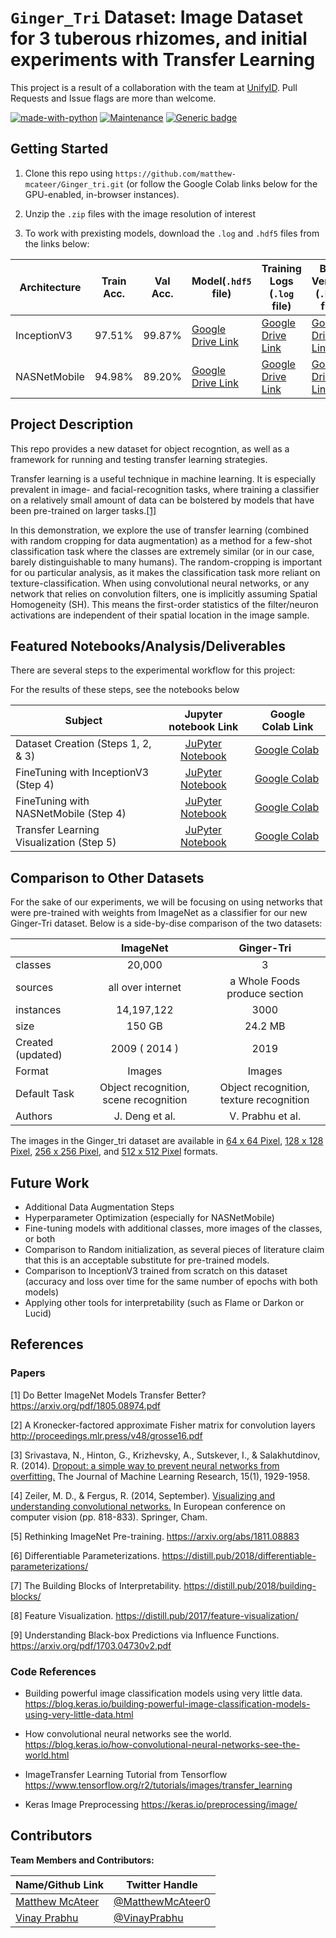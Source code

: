 # `Ginger_Tri` Dataset: Image Dataset for 3 tuberous rhizomes, and initial experiments with Transfer Learning
This project is a result of a collaboration with the team at [UnifyID](https://unify.id/). Pull Requests and Issue flags are more than welcome.

[![made-with-python](https://img.shields.io/badge/Made%20with-Python-1f425f.svg)](https://www.python.org/) [![Maintenance](https://img.shields.io/badge/Maintained%3F-yes-green.svg)](https://GitHub.com/Naereen/StrapDown.js/graphs/commit-activity) [![Generic badge](https://img.shields.io/badge/Status-Active-<COLOR>.svg)](https://shields.io/)

## Getting Started

1. Clone this repo using `https://github.com/matthew-mcateer/Ginger_tri.git` (or follow the Google Colab links below for the GPU-enabled, in-browser instances).
2. Unzip the `.zip` files with the image resolution of interest
    
3. To work with prexisting models, download the `.log` and `.hdf5` files from the links below: 

| Architecture 	| Train Acc. 	| Val Acc. 	| Model(`.hdf5` file)   	| Training Logs (`.log` file) 	| Best Version (`.hdf5` file) 	|
|--------------	|------------	|----------	|-----------------------	|-----------------------------	|-----------------------------	|
| InceptionV3  	| 97.51%      	| 99.87%    	| [Google Drive Link](https://drive.google.com/file/d/11PwyV7bgFE16rE1HsUCHbMqfdBRgg3PI/view?usp=sharing) 	| [Google Drive Link](https://drive.google.com/file/d/1EBekmHQRahzoFv3xE-pInhts0XvwIG1L/view?usp=sharing)       	| [Google Drive Link](https://drive.google.com/file/d/101YsYoOqhF7DHqfQUHJ9lqMFjZr8vVuA/view?usp=sharing)       	|
| NASNetMobile       	| 94.98%      	| 89.20%    	| [Google Drive Link](https://drive.google.com/file/d/1NUVRCgkhsgbDl9Sdm31gxS5q5KkERB3H/view?usp=sharing) 	| [Google Drive Link](https://drive.google.com/file/d/1G3gPKxALb4WVSyb2e7a8j_l0gDMavugH/view?usp=sharing)       	| [Google Drive Link](https://drive.google.com/file/d/1tCkiPduW5GQmwRd_j52tv7xZnul48rM4/view?usp=sharing)       	|

## Project Description
This repo provides a new dataset for object recogntion, as well as a framework for running and testing transfer learning strategies.

Transfer learning is a useful technique in machine learning. It is especially prevalent in image- and facial-recognition tasks, where training a classifier on a relatively small amount of data can be bolstered by models that have been pre-trained on larger tasks.[[1]](#scrollTo=ek-3esN_z32w)

In this demonstration, we explore the use of transfer learning (combined with random cropping for data augmentation) as a method for a few-shot classification task where the classes are extremely similar (or in our case, barely distinguishable to many humans). The random-cropping is important for ou particular analysis, as it makes the classification task more reliant on texture-classification. When using convolutional neural networks, or any network that relies on convolution filters, one is implicitly assuming Spatial Homogeneity (SH). This means the first-order statistics of the filter/neuron activations are independent of their spatial location in the image sample. 


## Featured Notebooks/Analysis/Deliverables

There are several steps to the experimental workflow for this project:

For the results of these steps, see the notebooks below

| Subject                	| Jupyter notebook Link 	| Google Colab Link 	|
|---------------------------------	|:----------------------:|------------------	|
| Dataset Creation   (Steps 1, 2, & 3)             	| [JuPyter Notebook](https://github.com/matthew-mcateer/Ginger_tri/blob/master/Dataset_Preparation.ipynb) 	| [Google Colab](https://colab.research.google.com/github/matthew-mcateer/Ginger_tri/blob/master/Dataset_Preparation.ipynb) 	|
| FineTuning with InceptionV3 (Step 4)    	| [JuPyter Notebook](https://github.com/matthew-mcateer/Ginger_tri/blob/master/TransferLearning_InceptionV3_FineTuning.ipynb) 	| [Google Colab](https://colab.research.google.com/github/matthew-mcateer/Ginger_tri/blob/master/TransferLearning_InceptionV3_FineTuning.ipynb) 	|
| FineTuning with NASNetMobile  (Step 4)    	| [JuPyter Notebook](https://github.com/matthew-mcateer/Ginger_tri/blob/master/TransferLearning_NasNetMobile_FineTuning.ipynb) 	| [Google Colab](https://colab.research.google.com/github/matthew-mcateer/Ginger_tri/blob/master/TransferLearning_NasNetMobile_FineTuning.ipynb) 	|
| Transfer Learning Visualization  (Step 5)  	| [JuPyter Notebook](https://github.com/matthew-mcateer/Ginger_tri/blob/master/Transfer_learning_Visualization.ipynb) 	| [Google Colab](https://colab.research.google.com/github/matthew-mcateer/Ginger_tri/blob/master/Transfer_learning_Visualization.ipynb) 	|

## Comparison to Other Datasets

For the sake of our experiments, we will be focusing on using networks that were pre-trained with weights from ImageNet as a classifier for our new Ginger-Tri dataset. Below is a side-by-dise comparison of the two datasets:

|                      	|                ImageNet               	|                Ginger-Tri               	|
|-------------------	|:-------------------------------------:	|:---------------------------------------:	|
| classes           	| 20,000                                	| 3                                       	|
| sources           	| all over internet                     	| a Whole Foods produce section           	|
| instances         	| 14,197,122                            	| 3000                                    	|
| size              	| 150 GB                                	| 24.2 MB                                 	|
| Created (updated) 	| 2009 ( 2014 )                           	| 2019                                    	|
| Format            	| Images                                	| Images                                  	|
| Default Task      	| Object recognition, scene recognition 	| Object recognition, texture recognition 	|
| Authors           	| J. Deng et al.                        	| V. Prabhu et al.                          	|

The images in the Ginger_tri dataset are available in [64 x 64 Pixel](https://github.com/matthew-mcateer/Ginger_tri/raw/master/ginger_tri_64x64.zip), [128 x 128 Pixel](https://github.com/matthew-mcateer/Ginger_tri/raw/master/ginger_tri_128x128.zip), [256 x 256 Pixel](https://github.com/matthew-mcateer/Ginger_tri/raw/master/ginger_tri_256x256.zip), and [512 x 512 Pixel](https://github.com/matthew-mcateer/Ginger_tri/raw/master/ginger_tri_512x512.zip) formats.

## Future Work

- Additional Data Augmentation Steps
- Hyperparameter Optimization (especially for NASNetMobile)
- Fine-tuning models with additional classes, more images of the classes, or both
- Comparison to Random initialization, as several pieces of literature claim that this is an acceptable substitute for pre-trained models.
- Comparison to InceptionV3 trained from scratch on this dataset (accuracy and loss over time for the same number of epochs with both models)
- Applying other tools for interpretability (such as Flame or Darkon or Lucid)

## References

### Papers

[1] Do Better ImageNet Models Transfer Better? https://arxiv.org/pdf/1805.08974.pdf

[2] A Kronecker-factored approximate Fisher matrix for convolution layers http://proceedings.mlr.press/v48/grosse16.pdf

[3] Srivastava, N., Hinton, G., Krizhevsky, A., Sutskever, I., & Salakhutdinov, R. (2014). [Dropout: a simple way to prevent neural networks from overfitting.](http://www.jmlr.org/papers/volume15/srivastava14a/srivastava14a.pdf) The Journal of Machine Learning Research, 15(1), 1929-1958.

[4] Zeiler, M. D., & Fergus, R. (2014, September). [Visualizing and understanding convolutional networks.](https://arxiv.org/abs/1311.2901) In European conference on computer vision (pp. 818-833). Springer, Cham. 

[5] Rethinking ImageNet Pre-training. https://arxiv.org/abs/1811.08883

[6] Differentiable Parameterizations. https://distill.pub/2018/differentiable-parameterizations/

[7] The Building Blocks of Interpretability. https://distill.pub/2018/building-blocks/

[8] Feature Visualization. https://distill.pub/2017/feature-visualization/

[9] Understanding Black-box Predictions via Influence Functions. https://arxiv.org/pdf/1703.04730v2.pdf


### Code References

- Building powerful image classification models using very little data. https://blog.keras.io/building-powerful-image-classification-models-using-very-little-data.html

- How convolutional neural networks see the world. https://blog.keras.io/how-convolutional-neural-networks-see-the-world.html

-  ImageTransfer Learning Tutorial from Tensorflow https://www.tensorflow.org/r2/tutorials/images/transfer_learning

- Keras Image Preprocessing https://keras.io/preprocessing/image/

## Contributors

**Team Members and Contributors:** 

|Name/Github Link     |  Twitter Handle   | 
|---------|-----------------|
|[Matthew McAteer](https://github.com/matthew-mcateer)| [@MatthewMcAteer0](https://twitter.com/MatthewMcAteer0)       |
|[Vinay Prabhu](https://github.com/vinayprabhu) |     [@VinayPrabhu](https://twitter.com/vinayprabhu)    |


